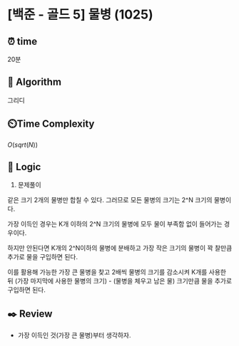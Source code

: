 # [백준 - 골드 5] 물병 (1025)
 
## ⏰  **time**

20분

## :pushpin: **Algorithm**

그리디

## ⏲️**Time Complexity**

$O(sqrt(N))$

## :round_pushpin: **Logic**
1. 문제풀이

같은 크기 2개의 물병만 합칠 수 있다. 그러므로 모든 물병의 크기는 2^N 크기의 물병이다.

가장 이득인 경우는 K개 이하의 2^N 크기의 물병에 모두 물이 부족함 없이 들어가는 경우이다.

하지만 안된다면 K개의 2^N이하의 물병에 분배하고 가장 작은 크기의 물병이 꽉 찰만큼 추가로 물을 구입하면 된다.

이를 활용해 가능한 가장 큰 물병을 찾고 2배씩 물병의 크기를 감소시켜 K개를 사용한 뒤
(가장 마지막에 사용한 물병의 크기) - (물병을 체우고 남은 물) 크기만큼 물을 추가로 구입하면 된다.

## :black_nib: **Review**
- 가장 이득인 것(가장 큰 물병)부터 생각하자.